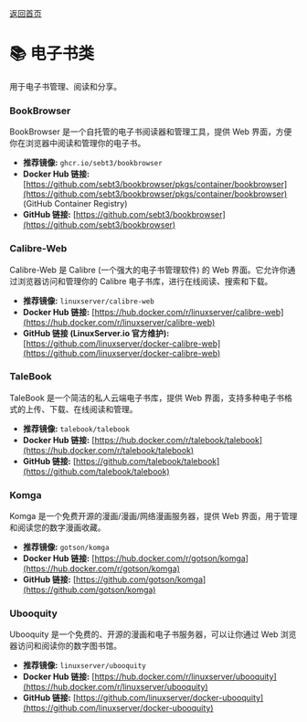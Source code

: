 [返回首页](../README.md)

# 📚 电子书类

用于电子书管理、阅读和分享。

### BookBrowser
    
BookBrowser 是一个自托管的电子书阅读器和管理工具，提供 Web 界面，方便你在浏览器中阅读和管理你的电子书。

*   **推荐镜像:** `ghcr.io/sebt3/bookbrowser`
*   **Docker Hub 链接:** [https://github.com/sebt3/bookbrowser/pkgs/container/bookbrowser](https://github.com/sebt3/bookbrowser/pkgs/container/bookbrowser) (GitHub Container Registry)
*   **GitHub 链接:** [https://github.com/sebt3/bookbrowser](https://github.com/sebt3/bookbrowser)

### Calibre-Web

Calibre-Web 是 Calibre (一个强大的电子书管理软件) 的 Web 界面。它允许你通过浏览器访问和管理你的 Calibre 电子书库，进行在线阅读、搜索和下载。

*   **推荐镜像:** `linuxserver/calibre-web`
*   **Docker Hub 链接:** [https://hub.docker.com/r/linuxserver/calibre-web](https://hub.docker.com/r/linuxserver/calibre-web)
*   **GitHub 链接 (LinuxServer.io 官方维护):** [https://github.com/linuxserver/docker-calibre-web](https://github.com/linuxserver/docker-calibre-web)

### TaleBook

TaleBook 是一个简洁的私人云端电子书库，提供 Web 界面，支持多种电子书格式的上传、下载、在线阅读和管理。

*   **推荐镜像:** `talebook/talebook`
*   **Docker Hub 链接:** [https://hub.docker.com/r/talebook/talebook](https://hub.docker.com/r/talebook/talebook)
*   **GitHub 链接:** [https://github.com/talebook/talebook](https://github.com/talebook/talebook)

### Komga

Komga 是一个免费开源的漫画/漫画/网络漫画服务器，提供 Web 界面，用于管理和阅读您的数字漫画收藏。

*   **推荐镜像:** `gotson/komga`
*   **Docker Hub 链接:** [https://hub.docker.com/r/gotson/komga](https://hub.docker.com/r/gotson/komga)
*   **GitHub 链接:** [https://github.com/gotson/komga](https://github.com/gotson/komga)

### Ubooquity

Ubooquity 是一个免费的、开源的漫画和电子书服务器，可以让你通过 Web 浏览器访问和阅读你的数字图书馆。

*   **推荐镜像:** `linuxserver/ubooquity`
*   **Docker Hub 链接:** [https://hub.docker.com/r/linuxserver/ubooquity](https://hub.docker.com/r/linuxserver/ubooquity)
*   **GitHub 链接:** [https://github.com/linuxserver/docker-ubooquity](https://github.com/linuxserver/docker-ubooquity)